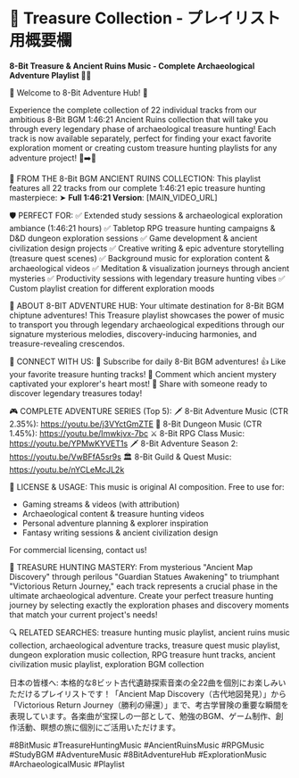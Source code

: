 # 🏺 Treasure Collection - プレイリスト用概要欄

**8-Bit Treasure & Ancient Ruins Music - Complete Archaeological Adventure Playlist 🏺✨**

🎵 Welcome to 8-Bit Adventure Hub! 🎵

Experience the complete collection of 22 individual tracks from our ambitious 8-Bit BGM 1:46:21 Ancient Ruins collection that will take you through every legendary phase of archaeological treasure hunting! Each track is now available separately, perfect for finding your exact favorite exploration moment or creating custom treasure hunting playlists for any adventure project! 🏺➡️💎

🏺 FROM THE 8-Bit BGM ANCIENT RUINS COLLECTION:
This playlist features all 22 tracks from our complete 1:46:21 epic treasure hunting masterpiece:
➤ **Full 1:46:21 Version**: [MAIN_VIDEO_URL]

🛡️ PERFECT FOR:
✅ Extended study sessions & archaeological exploration ambiance (1:46:21 hours)
✅ Tabletop RPG treasure hunting campaigns & D&D dungeon exploration sessions
✅ Game development & ancient civilization design projects
✅ Creative writing & epic adventure storytelling (treasure quest scenes)
✅ Background music for exploration content & archaeological videos
✅ Meditation & visualization journeys through ancient mysteries
✅ Productivity sessions with legendary treasure hunting vibes
✅ Custom playlist creation for different exploration moods

🎯 ABOUT 8-BIT ADVENTURE HUB:
Your ultimate destination for 8-Bit BGM chiptune adventures! This Treasure playlist showcases the power of music to transport you through legendary archaeological expeditions through our signature mysterious melodies, discovery-inducing harmonies, and treasure-revealing crescendos.

📱 CONNECT WITH US:
🔔 Subscribe for daily 8-Bit BGM adventures!
👍 Like your favorite treasure hunting tracks!
💬 Comment which ancient mystery captivated your explorer's heart most!
🔄 Share with someone ready to discover legendary treasures today!

🎮 COMPLETE ADVENTURE SERIES (Top 5):
🗡️ 8-Bit Adventure Music (CTR 2.35%): https://youtu.be/j3VYctGmZTE
🏰 8-Bit Dungeon Music (CTR 1.45%): https://youtu.be/Imwkjvx-7bc
⚔️ 8-Bit RPG Class Music: https://youtu.be/YPMwKYVET1s
🗡️ 8-Bit Adventure Season 2: https://youtu.be/VwBFfA5sr9s
🏛️ 8-Bit Guild & Quest Music: https://youtu.be/nYCLeMcJL2k

📝 LICENSE & USAGE:
This music is original AI composition. Free to use for:
- Gaming streams & videos (with attribution)
- Archaeological content & treasure hunting videos
- Personal adventure planning & explorer inspiration
- Fantasy writing sessions & ancient civilization design

For commercial licensing, contact us!

🎵 TREASURE HUNTING MASTERY:
From mysterious "Ancient Map Discovery" through perilous "Guardian Statues Awakening" to triumphant "Victorious Return Journey," each track represents a crucial phase in the ultimate archaeological adventure. Create your perfect treasure hunting journey by selecting exactly the exploration phases and discovery moments that match your current project's needs!

🔍 RELATED SEARCHES:
treasure hunting music playlist, ancient ruins music collection, archaeological adventure tracks, treasure quest music playlist, dungeon exploration music collection, RPG treasure hunt tracks, ancient civilization music playlist, exploration BGM collection

日本の皆様へ:
本格的な8ビット古代遺跡探索音楽の全22曲を個別にお楽しみいただけるプレイリストです！「Ancient Map Discovery（古代地図発見）」から「Victorious Return Journey（勝利の帰還）」まで、考古学冒険の重要な瞬間を表現しています。各楽曲が宝探しの一部として、勉強のBGM、ゲーム制作、創作活動、瞑想の旅に個別にご活用いただけます。

#8BitMusic #TreasureHuntingMusic #AncientRuinsMusic #RPGMusic #StudyBGM #AdventureMusic #8BitAdventureHub #ExplorationMusic #ArchaeologicalMusic #Playlist